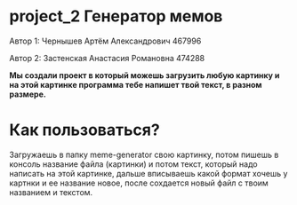 # project_2 **Генератор мемов**
Автор 1: Чернышев Артём Александрович 467996

Автор 2: Застенская Анастасия Романовна 474288

**Мы создали проект в который можешь загрузить любую картинку и на этой картинке программа тебе напишет твой текст, в разном размере.**

# Как пользоваться?
Загружаешь в папку meme-generator свою картинку, потом пишешь в консоль название файла (картинки) и потом текст, который надо написать на этой картинке,
дальше вписываешь какой формат хочешь у картнки и ее название новое, после сохдается новый файл с твоим названием и текстом.

